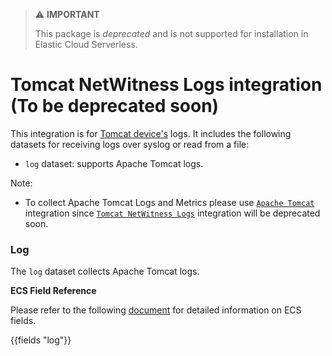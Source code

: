 > ⚠️ **IMPORTANT**
>
> This package is *deprecated* and is not supported for installation in Elastic Cloud Serverless.

# Tomcat NetWitness Logs integration (To be deprecated soon)

This integration is for [Tomcat device's](https://tomcat.apache.org/tomcat-10.0-doc/logging.html) logs. It includes the following
datasets for receiving logs over syslog or read from a file:

- `log` dataset: supports Apache Tomcat logs.

Note:
- To collect Apache Tomcat Logs and Metrics please use [``Apache Tomcat``](https://docs.elastic.co/integrations/apache_tomcat) integration since [``Tomcat NetWitness Logs``](https://docs.elastic.co/integrations/tomcat) integration will be deprecated soon.

### Log

The `log` dataset collects Apache Tomcat logs.

**ECS Field Reference**

Please refer to the following [document](https://www.elastic.co/guide/en/ecs/current/ecs-field-reference.html) for detailed information on ECS fields.

{{fields "log"}}
